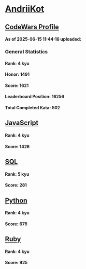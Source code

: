 # [AndriiKot](https://www.codewars.com/users/AndriiKot)

## [CodeWars Profile](https://www.codewars.com/users/AndriiKot)

#### As of 2025-06-15 11:44:16 uploaded:

### General Statistics

#### Rank: 4 kyu

#### Honor: 1491

#### Score: 1621

#### Leaderboard Position: 16256

#### Total Completed Kata: 502



## [JavaScript](https://github.com/AndriiKot/JavaScript__CodeWars)

#### Rank: 4 kyu

#### Score: 1426


## [SQL](https://github.com/AndriiKot/SQL__CodeWars)

#### Rank: 5 kyu

#### Score: 281


## [Python](https://github.com/AndriiKot/Python__CodeWars)

#### Rank: 4 kyu

#### Score: 679


## [Ruby](https://github.com/AndriiKot/Ruby__CodeWars)

#### Rank: 4 kyu

#### Score: 925

